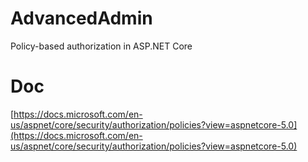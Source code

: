 # AdvancedAdmin
Policy-based authorization in ASP.NET Core

# Doc
[https://docs.microsoft.com/en-us/aspnet/core/security/authorization/policies?view=aspnetcore-5.0](https://docs.microsoft.com/en-us/aspnet/core/security/authorization/policies?view=aspnetcore-5.0)
